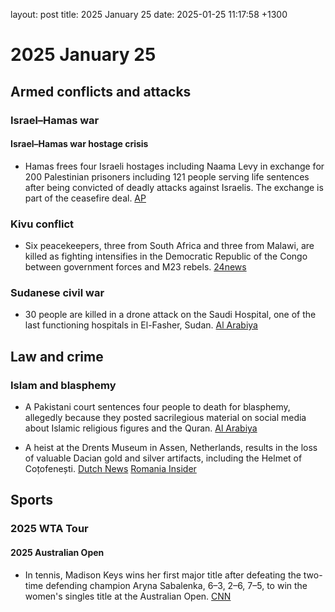 layout: post
title: 2025 January 25
date: 2025-01-25 11:17:58 +1300

# 2025 January 25

## Armed conflicts and attacks

### Israel–Hamas war

#### Israel–Hamas war hostage crisis

- Hamas frees four Israeli hostages including Naama Levy in exchange for 200 Palestinian prisoners including 121 people serving life sentences after being convicted of deadly attacks against Israelis. The exchange is part of the ceasefire deal. [AP](https://apnews.com/article/israel-palestinians-hamas-war-news-ceasefire-hostages-01-25-2025-150674e17bd8b22f2c2c3aa4991cf061)

### Kivu conflict

- Six peacekeepers, three from South Africa and three from Malawi, are killed as fighting intensifies in the Democratic Republic of the Congo between government forces and M23 rebels. [24news](https://24newshd.tv/25-Jan-2025/six-peacekeepers-killed-as-fighting-rages-in-drc)

### Sudanese civil war

- 30 people are killed in a drone attack on the Saudi Hospital, one of the last functioning hospitals in El-Fasher, Sudan. [Al Arabiya](https://english.alarabiya.net/News/middle-east/2025/01/25/drone-attack-on-saudi-hospital-in-sudan-s-darfur-kills-30-injures-dozens-report)

## Law and crime

### Islam and blasphemy

- A Pakistani court sentences four people to death for blasphemy, allegedly because they posted sacrilegious material on social media about Islamic religious figures and the Quran. [Al Arabiya](https://english.alarabiya.net/News/world/2025/01/25/pakistan-court-sentences-4-people-to-death-for-blasphemy)

- A heist at the Drents Museum in Assen, Netherlands, results in the loss of valuable Dacian gold and silver artifacts, including the Helmet of Coțofenești. [Dutch News](https://www.dutchnews.nl/2025/01/interpol-drafted-in-to-help-in-dacia-gold-heist-investigation/) [Romania Insider](https://www.romania-insider.com/romanian-dacian-treasure-robbery-dutch-museum-january-2025)

## Sports

### 2025 WTA Tour

#### 2025 Australian Open

- In tennis, Madison Keys wins her first major title after defeating the two-time defending champion Aryna Sabalenka, 6–3, 2–6, 7–5, to win the women's singles title at the Australian Open. [CNN](https://edition.cnn.com/2025/01/25/sport/australian-open-womens-final-sabalenka-keys-spt-intl/index.html)